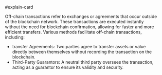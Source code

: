 #explain-card 

Off-chain transactions refer to exchanges or agreements that occur outside of the blockchain network. These transactions are executed instantly without the need for blockchain confirmation, allowing for faster and more efficient transfers. Various methods facilitate off-chain transactions, including:

- transfer Agreements: Two parties agree to transfer assets or value directly between themselves without recording the transaction on the blockchain.
- Third-Party Guarantors: A neutral third party oversees the transaction, acting as a guarantor to ensure its validity and security.